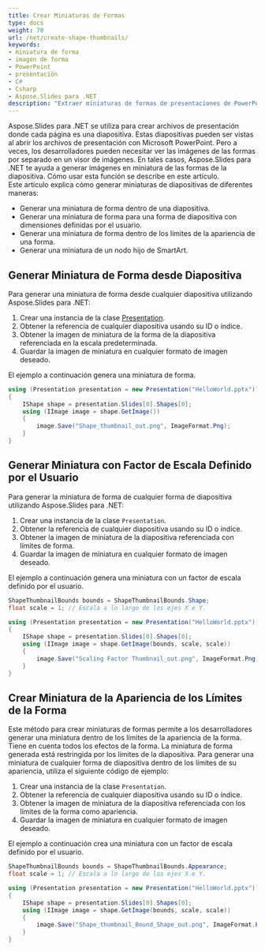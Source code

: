 ```yaml
---
title: Crear Miniaturas de Formas
type: docs
weight: 70
url: /net/create-shape-thumbnails/
keywords: 
- miniatura de forma
- imagen de forma
- PowerPoint
- presentación
- C#
- Csharp
- Aspose.Slides para .NET
description: "Extraer miniaturas de formas de presentaciones de PowerPoint en C# o .NET"
---
```


Aspose.Slides para .NET se utiliza para crear archivos de presentación donde cada página es una diapositiva. Estas diapositivas pueden ser vistas al abrir los archivos de presentación con Microsoft PowerPoint. Pero a veces, los desarrolladores pueden necesitar ver las imágenes de las formas por separado en un visor de imágenes. En tales casos, Aspose.Slides para .NET te ayuda a generar imágenes en miniatura de las formas de la diapositiva. Cómo usar esta función se describe en este artículo.  
Este artículo explica cómo generar miniaturas de diapositivas de diferentes maneras:

- Generar una miniatura de forma dentro de una diapositiva.
- Generar una miniatura de forma para una forma de diapositiva con dimensiones definidas por el usuario.
- Generar una miniatura de forma dentro de los límites de la apariencia de una forma.
- Generar una miniatura de un nodo hijo de SmartArt.


## **Generar Miniatura de Forma desde Diapositiva**
Para generar una miniatura de forma desde cualquier diapositiva utilizando Aspose.Slides para .NET:

1. Crear una instancia de la clase [Presentation](https://reference.aspose.com/slides/net/aspose.slides/presentation).
1. Obtener la referencia de cualquier diapositiva usando su ID o índice.
1. Obtener la imagen de miniatura de la forma de la diapositiva referenciada en la escala predeterminada.
1. Guardar la imagen de miniatura en cualquier formato de imagen deseado.

El ejemplo a continuación genera una miniatura de forma.

```c#
using (Presentation presentation = new Presentation("HelloWorld.pptx"))
{
    IShape shape = presentation.Slides[0].Shapes[0];
    using (IImage image = shape.GetImage())
    {
        image.Save("Shape_thumbnail_out.png", ImageFormat.Png);
    }
}
```


## **Generar Miniatura con Factor de Escala Definido por el Usuario**
Para generar la miniatura de forma de cualquier forma de diapositiva utilizando Aspose.Slides para .NET:

1. Crear una instancia de la clase `Presentation`.
1. Obtener la referencia de cualquier diapositiva usando su ID o índice.
1. Obtener la imagen de miniatura de la diapositiva referenciada con límites de forma.
1. Guardar la imagen de miniatura en cualquier formato de imagen deseado.

El ejemplo a continuación genera una miniatura con un factor de escala definido por el usuario.

```c#
ShapeThumbnailBounds bounds = ShapeThumbnailBounds.Shape;
float scale = 1; // Escala a lo largo de los ejes X e Y.

using (Presentation presentation = new Presentation("HelloWorld.pptx"))
{
    IShape shape = presentation.Slides[0].Shapes[0];
    using (IImage image = shape.GetImage(bounds, scale, scale))
    {
        image.Save("Scaling Factor Thumbnail_out.png", ImageFormat.Png);
    }
}
```


## **Crear Miniatura de la Apariencia de los Límites de la Forma**
Este método para crear miniaturas de formas permite a los desarrolladores generar una miniatura dentro de los límites de la apariencia de la forma. Tiene en cuenta todos los efectos de la forma. La miniatura de forma generada está restringida por los límites de la diapositiva. Para generar una miniatura de cualquier forma de diapositiva dentro de los límites de su apariencia, utiliza el siguiente código de ejemplo:

1. Crear una instancia de la clase `Presentation`.
1. Obtener la referencia de cualquier diapositiva usando su ID o índice.
1. Obtener la imagen de miniatura de la diapositiva referenciada con los límites de la forma como apariencia.
1. Guardar la imagen de miniatura en cualquier formato de imagen deseado.

El ejemplo a continuación crea una miniatura con un factor de escala definido por el usuario.

```c#
ShapeThumbnailBounds bounds = ShapeThumbnailBounds.Appearance;
float scale = 1; // Escala a lo largo de los ejes X e Y.

using (Presentation presentation = new Presentation("HelloWorld.pptx"))
{
    IShape shape = presentation.Slides[0].Shapes[0];
    using (IImage image = shape.GetImage(bounds, scale, scale))
    {
        image.Save("Shape_thumbnail_Bound_Shape_out.png", ImageFormat.Png);
    }
}
```
